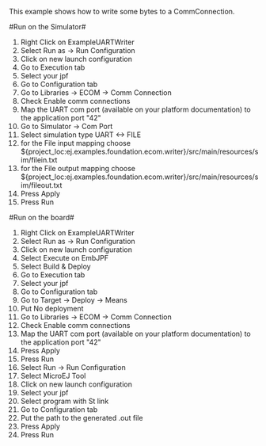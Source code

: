 This example shows how to write some bytes to a CommConnection.

#Run on the Simulator#
1. Right Click on ExampleUARTWriter
2. Select Run as -> Run Configuration 
3. Click on new launch configuration
4. Go to Execution tab
5. Select your jpf 
6. Go to Configuration tab
7. Go to Libraries -> ECOM -> Comm Connection
8. Check Enable comm connections
9. Map the UART com port (available on your platform documentation) to the application port "42"
10. Go to Simulator -> Com Port
11. Select simulation type UART <-> FILE
12. for the File input mapping choose ${project_loc:ej.examples.foundation.ecom.writer}/src/main/resources/sim/filein.txt
13. for the File output mapping choose ${project_loc:ej.examples.foundation.ecom.writer}/src/main/resources/sim/fileout.txt
14. Press Apply
15. Press Run

#Run on the board#
1. Right Click on ExampleUARTWriter
2. Select Run as -> Run Configuration 
3. Click on new launch configuration
4. Select Execute on EmbJPF
5. Select Build & Deploy
6. Go to Execution tab
7. Select your jpf 
8. Go to Configuration tab
9. Go to Target  -> Deploy -> Means
10. Put No deployment
11. Go to Libraries -> ECOM -> Comm Connection
12. Check Enable comm connections
13. Map the UART com port (available on your platform documentation) to the application port "42"
15. Press Apply
16. Press Run
17. Select Run -> Run Configuration
18. Select MicroEJ Tool
19. Click on new launch configuration
20. Select your jpf 
21. Select program with St link
22. Go to Configuration tab
23. Put the path to the generated .out file
24. Press Apply
25. Press Run

